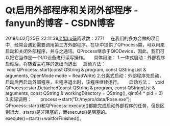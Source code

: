# Qt启用外部程序和关闭外部程序 - fanyun的博客 - CSDN博客
2018年02月25日 22:11:39[老樊Lu码](https://me.csdn.net/fanyun_01)阅读数：2771
    在我们的多方合做的项目中，经常会遇到需要调用第三方外部程序。在Qt中提供了QProcess类，可以用来启动和关闭外部程序，并与之通讯。QProcess继承于QIODevice，因此，我们可以把它当作是一个I/O设备进行读写操作。
    具体用法：
1.一体式启动：外部程序启动后，将随着主程序的退出而退出
    启动方法：
   void QProcess::start(const QString & program, const QStringList & arguments, OpenMode mode = ReadWrite)
2.分离式启动：外部程序先启动，启动后再启动外部程序，主程序退出时，该程序继续运行。
     启动方法：
  void QProcess::startDetached(const QString & program, const QStringList & arguments, const QString & workingDirectory = QString(), qint64 * pid = 0)
3.实际调用：
      process->start("D:/mypro/data/Rose.exe");
      QProcess::start()和QProcess::execute()都能完成启动外部程序的任务，但是区别很大，start()是非阻塞的，而execute()是阻塞的。execute()=start()+waitforFinished()。
